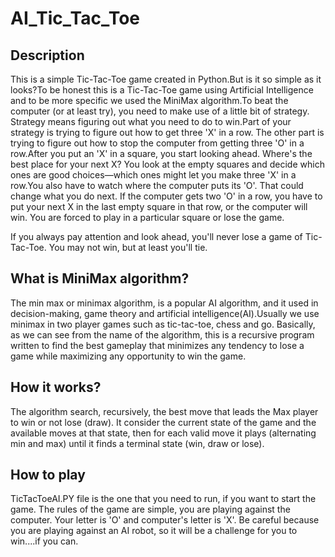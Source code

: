 # AI_Tic_Tac_Toe

## Description 
This is a simple Tic-Tac-Toe game created in Python.But is it so simple as it looks?To be honest this is a Tic-Tac-Toe game using Artificial Intelligence and to be more specific we used the MiniMax algorithm.To beat the computer (or at least try), you need to make use of a little bit of strategy. Strategy means figuring out what you need to do to win.Part of your strategy is trying to figure out how to get three 'X' in a row. The other part is trying to figure out how to stop the computer from getting three 'O' in a row.After you put an 'X' in a square, you start looking ahead. Where's the best place for your next X? You look at the empty squares and decide which ones are good choices—which ones might let you make three 'X' in a row.You also have to watch where the computer puts its 'O'. That could change what you do next. If the computer gets two 'O' in a row, you have to put your next X in the last empty square in that row, or the computer will win. You are forced to play in a particular square or lose the game.

If you always pay attention and look ahead, you'll never lose a game of Tic-Tac-Toe. You may not win, but at least you'll tie.

## What is MiniMax algorithm?

The min max or minimax algorithm, is a popular AI algorithm, and it used in decision-making, game theory and artificial intelligence(AI).Usually we use minimax in two player games such as tic-tac-toe, chess and go. Basically, as we can see from the name of the algorithm, this is a recursive program written to find the best gameplay that minimizes any tendency to lose a game while maximizing any opportunity to win the game.

## How it works?
The algorithm search, recursively, the best move that leads the Max player to win or not lose (draw). It consider the current state of the game and the available moves at that state, then for each valid move it plays (alternating min and max) until it finds a terminal state (win, draw or lose).

## How to play

TicTacToeAI.PY file is the one that you need to run, if you want to start the game. The rules of the game are simple, you are playing against the computer. Your letter is 'O' and computer's letter is 'X'. Be careful because you are playing against an AI robot, so it will be a challenge for you to win....if you can.
